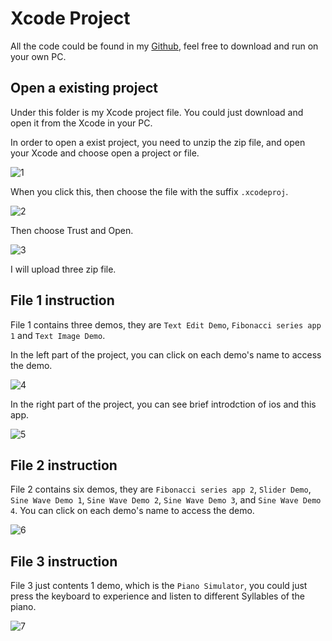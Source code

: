 # Xcode Project

All the code could be found in my [Github](https://github.com/charles-xu-nyu/charles-xu-nyu.github.io/tree/main/xcode_project), feel free to download and run on your own PC.

## Open a existing project

Under this folder is my Xcode project file. You could just download and open it from the Xcode in your PC.

In order to open a exist project, you need to unzip the zip file, and open your Xcode and choose open a project or file.

![1](../images/welcome-to-xcode.png)

When you click this, then choose the file with the suffix `.xcodeproj`.

![2](../images/open_xcode_project.png)

Then choose Trust and Open.

![3](../images/trust.png)

I will upload three zip file.

## File 1 instruction

File 1 contains three demos, they are `Text Edit Demo`, `Fibonacci series app 1` and `Text Image Demo`.

In the left part of the project, you can click on each demo's name to access the demo.

![4](../images/file_1_1.png)

In the right part of the project, you can see brief introdction of ios and this app.

![5](../images/file_1_2.png)

## File 2 instruction

File 2 contains six demos, they are `Fibonacci series app 2`, `Slider Demo`, `Sine Wave Demo 1`, `Sine Wave Demo 2`, `Sine Wave Demo 3`, and `Sine Wave Demo 4`. You can click on each demo's name to access the demo.

![6](../images/file_2.png)

## File 3 instruction

File 3 just contents 1 demo, which is the `Piano Simulator`, you could just press the keyboard to experience and listen to different Syllables of the piano.


![7](../images/screenshots/piano_simulator.png)
